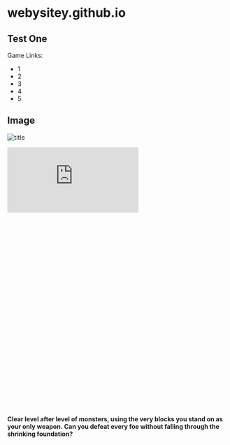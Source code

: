 # webysitey.github.io

## Test One

Game Links:
 - 1
 - 2
 - 3
 - 4
 - 5

## Image

![title](https://images.unsplash.com/photo-1453728013993-6d66e9c9123a?ixlib=rb-1.2.1&ixid=MnwxMjA3fDB8MHxzZWFyY2h8MXx8bGVuc3xlbnwwfHwwfHw%3D&w=1000&q=80)

<div id="view_html_game_page_1987" class="view_html_game_page view_game_page page_widget direct_download ready"><div id="html_embed_widget_89841" class="html_embed_widget embed_wrapper"><div data-height="600" data-width="800" style="width: 800px; height: 600px" class="game_frame game_loaded"><iframe mozallowfullscreen="true" msallowfullscreen="true" allow="autoplay; fullscreen *; geolocation; microphone; camera; midi; monetization; xr-spatial-tracking; gamepad; gyroscope; accelerometer; xr; cross-origin-isolated" id="game_drop" frameborder="0" allowfullscreen="true" scrolling="no" src="https://v6p9d9t4.ssl.hwcdn.net/html/4768274/index.html" allowtransparency="true" webkitallowfullscreen="true"></iframe></div></div><script type="text/javascript">new I.HtmlEmbed('#html_embed_widget_89841', {"height":600,"start_maximized":false,"width":800})</script><div class="columns"><div class="left_col column"><div class="formatted_description user_formatted"><p><strong>Clear level after level of monsters, using the very blocks you stand on as your only weapon.&nbsp;Can you defeat every foe without falling through the shrinking foundation?</strong></p>
